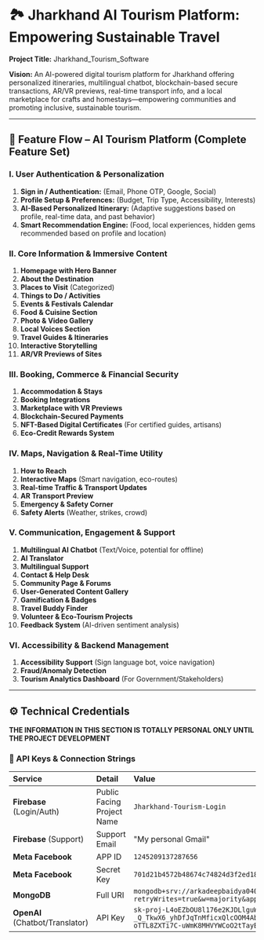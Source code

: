# 🏞️ Jharkhand AI Tourism Platform: Empowering Sustainable Travel

**Project Title:** Jharkhand\_Tourism\_Software

**Vision:** An AI-powered digital tourism platform for Jharkhand offering personalized itineraries, multilingual chatbot, blockchain-based secure transactions, AR/VR previews, real-time transport info, and a local marketplace for crafts and homestays—empowering communities and promoting inclusive, sustainable tourism.

---

## 🚀 Feature Flow – AI Tourism Platform (Complete Feature Set)

### I. User Authentication & Personalization
1.  **Sign in / Authentication:** (Email, Phone OTP, Google, Social)
2.  **Profile Setup & Preferences:** (Budget, Trip Type, Accessibility, Interests)
3.  **AI-Based Personalized Itinerary:** (Adaptive suggestions based on profile, real-time data, and past behavior)
4.  **Smart Recommendation Engine:** (Food, local experiences, hidden gems recommended based on profile and location)

### II. Core Information & Immersive Content
1.  **Homepage with Hero Banner**
2.  **About the Destination**
3.  **Places to Visit** (Categorized)
4.  **Things to Do / Activities**
5.  **Events & Festivals Calendar**
6.  **Food & Cuisine Section**
7.  **Photo & Video Gallery**
8.  **Local Voices Section**
9.  **Travel Guides & Itineraries**
10. **Interactive Storytelling**
11. **AR/VR Previews of Sites**

### III. Booking, Commerce & Financial Security
1.  **Accommodation & Stays**
2.  **Booking Integrations**
3.  **Marketplace with VR Previews**
4.  **Blockchain-Secured Payments**
5.  **NFT-Based Digital Certificates** (For certified guides, artisans)
6.  **Eco-Credit Rewards System**

### IV. Maps, Navigation & Real-Time Utility
1.  **How to Reach**
2.  **Interactive Maps** (Smart navigation, eco-routes)
3.  **Real-time Traffic & Transport Updates**
4.  **AR Transport Preview**
5.  **Emergency & Safety Corner**
6.  **Safety Alerts** (Weather, strikes, crowd)

### V. Communication, Engagement & Support
1.  **Multilingual AI Chatbot** (Text/Voice, potential for offline)
2.  **AI Translator**
3.  **Multilingual Support**
4.  **Contact & Help Desk**
5.  **Community Page & Forums**
6.  **User-Generated Content Gallery**
7.  **Gamification & Badges**
8.  **Travel Buddy Finder**
9.  **Volunteer & Eco-Tourism Projects**
10. **Feedback System** (AI-driven sentiment analysis)

### VI. Accessibility & Backend Management
1.  **Accessibility Support** (Sign language bot, voice navigation)
2.  **Fraud/Anomaly Detection**
3.  **Tourism Analytics Dashboard** (For Government/Stakeholders)

---

## ⚙️ Technical Credentials

**THE INFORMATION IN THIS SECTION IS TOTALLY PERSONAL ONLY UNTIL THE PROJECT DEVELOPMENT**

### 🔑 API Keys & Connection Strings

| Service | Detail | Value |
| :--- | :--- | :--- |
| **Firebase** (Login/Auth) | Public Facing Project Name | `Jharkhand-Tourism-Login` |
| **Firebase** (Support) | Support Email | "My personal Gmail" |
| **Meta Facebook** | APP ID | `1245209137287656` |
| **Meta Facebook** | Secret Key | `701d21b4572b48674c74824d3f2ed18d` |
| **MongoDB** | Full URI | `mongodb+srv://arkadeepbaidya040903_db_user:GHK0016XK997@tourismai.hak47ed.mongodb.net/?retryWrites=true&w=majority&appName=TourismAI` |
| **OpenAI** (Chatbot/Translator) | API Key | `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` |
